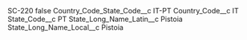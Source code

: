 <?xml version="1.0" encoding="UTF-8"?>
<CustomMetadata xmlns="http://soap.sforce.com/2006/04/metadata" xmlns:xsi="http://www.w3.org/2001/XMLSchema-instance" xmlns:xsd="http://www.w3.org/2001/XMLSchema">
    <label>SC-220</label>
    <protected>false</protected>
    <values>
        <field>Country_Code_State_Code__c</field>
        <value xsi:type="xsd:string">IT-PT</value>
    </values>
    <values>
        <field>Country_Code__c</field>
        <value xsi:type="xsd:string">IT</value>
    </values>
    <values>
        <field>State_Code__c</field>
        <value xsi:type="xsd:string">PT</value>
    </values>
    <values>
        <field>State_Long_Name_Latin__c</field>
        <value xsi:type="xsd:string">Pistoia</value>
    </values>
    <values>
        <field>State_Long_Name_Local__c</field>
        <value xsi:type="xsd:string">Pistoia</value>
    </values>
</CustomMetadata>
